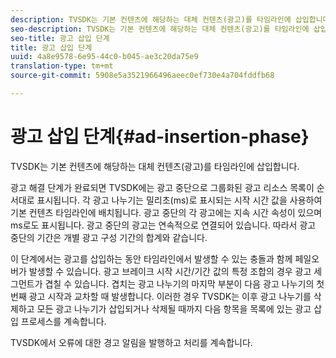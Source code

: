 ```yaml
---
description: TVSDK는 기본 컨텐츠에 해당하는 대체 컨텐츠(광고)를 타임라인에 삽입합니다.
seo-description: TVSDK는 기본 컨텐츠에 해당하는 대체 컨텐츠(광고)를 타임라인에 삽입합니다.
seo-title: 광고 삽입 단계
title: 광고 삽입 단계
uuid: 4a8e9578-6e95-44c0-b045-ae3c20da75e9
translation-type: tm+mt
source-git-commit: 5908e5a3521966496aeec0ef730e4a704fddfb68

---
```



# 광고 삽입 단계{#ad-insertion-phase}

TVSDK는 기본 컨텐츠에 해당하는 대체 컨텐츠(광고)를 타임라인에 삽입합니다.

광고 해결 단계가 완료되면 TVSDK에는 광고 중단으로 그룹화된 광고 리소스 목록이 순서대로 표시됩니다. 각 광고 나누기는 밀리초(ms)로 표시되는 시작 시간 값을 사용하여 기본 컨텐츠 타임라인에 배치됩니다. 광고 중단의 각 광고에는 지속 시간 속성이 있으며 ms로도 표시됩니다. 광고 중단의 광고는 연속적으로 연결되어 있습니다. 따라서 광고 중단의 기간은 개별 광고 구성 기간의 합계와 같습니다.

이 단계에서는 광고를 삽입하는 동안 타임라인에서 발생할 수 있는 충돌과 함께 페일오버가 발생할 수 있습니다. 광고 브레이크 시작 시간/기간 값의 특정 조합의 경우 광고 세그먼트가 겹칠 수 있습니다. 겹치는 광고 나누기의 마지막 부분이 다음 광고 나누기의 첫 번째 광고 시작과 교차할 때 발생합니다. 이러한 경우 TVSDK는 이후 광고 나누기를 삭제하고 모든 광고 나누기가 삽입되거나 삭제될 때까지 다음 항목을 목록에 있는 광고 삽입 프로세스를 계속합니다.

TVSDK에서 오류에 대한 경고 알림을 발행하고 처리를 계속합니다.
